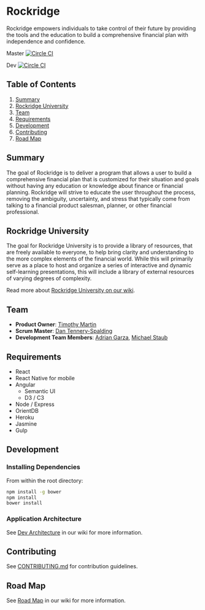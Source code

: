 # Rockridge
Rockridge empowers individuals to take control of their future by providing the tools and the education to build a comprehensive financial plan with independence and confidence.

Master [![Circle CI](https://circleci.com/gh/Immortal-Thunder/rockridge/tree/production.svg?style=svg)](https://circleci.com/gh/Immortal-Thunder/rockridge/1)

Dev [![Circle CI](https://circleci.com/gh/Immortal-Thunder/rockridge/tree/dev.svg?style=svg)](https://circleci.com/gh/Immortal-Thunder/rockridge/2)

## Table of Contents
1. [Summary](#summary)
1. [Rockridge University](#rockridge-university)
1. [Team](#team)
1. [Requirements](#requirements)
1. [Development](#development)
1. [Contributing](#contributing)
1. [Road Map](#road-map)

## Summary
The goal of Rockridge is to deliver a program that allows a user to build a comprehensive financial plan that is customized for their situation and goals without having any education or knowledge about finance or financial planning. Rockridge will strive to educate the user throughout the process, removing the ambiguity, uncertainty, and stress that typically come from talking to a financial product salesman, planner, or other financial professional.

## Rockridge University
The goal for Rockridge University is to provide a library of resources, that are freely available to everyone, to help bring clarity and understanding to the more complex elements of the financial world. While this will primarily serve as a place to host and organize a series of interactive and dynamic self-learning presentations, this will include a library of external resources of varying degrees of complexity.

Read more about [Rockridge University on our wiki](https://github.com/Immortal-Thunder/rockridge/wiki/Rockridge-University).

## Team
  - __Product Owner__: [Timothy Martin](https://github.com/tmartin1)
  - __Scrum Master__: [Dan Tennery-Spalding](https://github.com/teachrdan)
  - __Development Team Members__: [Adrian Garza](https://github.com/agarza333), [Michael Staub](https://github.com/mikestaub)

## Requirements
- React
- React Native for mobile
- Angular
  - Semantic UI
  - D3 / C3
- Node / Express
- OrientDB
- Heroku
- Jasmine
- Gulp

## Development
### Installing Dependencies
From within the root directory:

```sh
npm install -g bower
npm install
bower install
```

### Application Architecture
See [Dev Architecture](https://github.com/Immortal-Thunder/rockridge/wiki/Dev-Architecture) in our wiki for more information.

## Contributing
See [CONTRIBUTING.md](CONTRIBUTING.md) for contribution guidelines.

## Road Map
See [Road Map](https://github.com/Immortal-Thunder/rockridge/wiki/Road-Map) in our wiki for more information.
